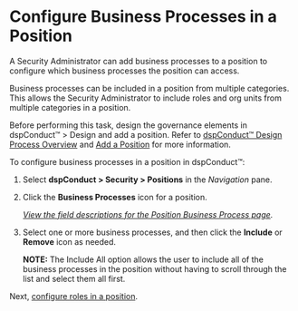 # Configure Business Processes in a Position

A Security Administrator can add business processes to a position to
configure which business processes the position can access.

Business processes can be included in a position from multiple
categories. This allows the Security Administrator to include roles and
org units from multiple categories in a position.

Before performing this task, design the governance elements in
dspConduct™ \> Design and add a position. Refer to [dspConduct™ Design
Process Overview](dspConduct_Design_Process_Overview.htm) and [Add a
Position](Add_Position.htm) for more information.

To configure business processes in a position in dspConduct™:

1.  Select <span style="font-weight: bold;">dspConduct \>
    </span>**Security \> Positions** in the *Navigation* pane.

2.  Click the **Business Processes** icon for a position.
    
    *[View the field descriptions for the Position Business Process
    page](../Page_Desc/Position_Business_Process.htm).*

3.  Select one or more business processes, and then click the
    **Include** or **Remove** icon as needed.
    
    **NOTE:** The Include All option allows the user to include all of
    the business processes in the position without having to scroll
    through the list and select them all first.

Next, [configure roles in a
position](Configure_Roles_in_a_Position.htm).
